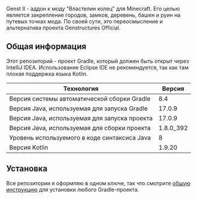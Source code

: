 Genst II - аддон к моду "Властелин колец" для Minecraft. Его целью является закрепление городов, замков, деревень, башен и руин на путевых точках мода. По своей сути, это переосмысление и альтернатива проекта Genstructures Official.

## Общая информация

Этот репозиторий - проект Gradle, который должен быть открыт через IntelliJ IDEA. Использование Eclipse IDE не рекомендуется, так как там плохая поддержка языка Kotlin.

| Технология                                    | Версия    |
|-----------------------------------------------|-----------|
| Версия системы автоматической сборки Gradle   | 8.4       |
| Версия Java, используемая для запуска Gradle  | 17.0.9    |
| Версия Java, используемая для запуска проекта | 17.0.9    |
| Версия Java, используемая для сборки проекта  | 1.8.0_392 |
| Уровень используемого в коде синтаксиса Java  | 8         |
| Версия Kotlin                                 | 1.9.20    |

## Установка

Все репозитории я оформляю в одном ключе, так что смотрите [общую инструкцию](https://github.com/Hummel009/Legendary-Item#readme) для установки любого Gradle-проекта.
